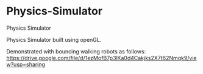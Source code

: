 # Physics-Simulator
 Physics Simulator 

Physics Simulator built using openGL.

Demonstrated with bouncing walking robots as follows:
https://drive.google.com/file/d/1ezMofB7p3lKa0d4Cakjks2X7t62Nmqk9/view?usp=sharing
